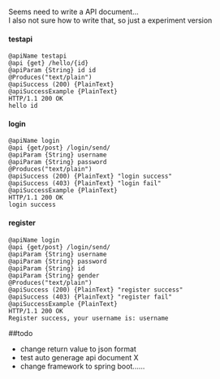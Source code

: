 Seems need to write a API document...<br>
I also not sure how to write that, so just a experiment version<br>
#### testapi
    @apiName testapi
    @api {get} /hello/{id}
    @apiParam {String} id id 
    @Produces("text/plain")
    @apiSuccess (200) {PlainText}
    @apiSuccessExample {PlainText} 
    HTTP/1.1 200 OK 
    hello id

#### login
    @apiName login
    @api {get/post} /login/send/
    @apiParam {String} username 
    @apiParam {String} password 
    @Produces("text/plain")
    @apiSuccess (200) {PlainText} "login success"
    @apiSuccess (403) {PlainText} "login fail"
    @apiSuccessExample {PlainText} 
    HTTP/1.1 200 OK 
    login success

#### register
    @apiName login
    @api {get/post} /login/send/
    @apiParam {String} username 
    @apiParam {String} password 
    @apiParam {String} id 
    @apiParam {String} gender 
    @Produces("text/plain")
    @apiSuccess (200) {PlainText} "register success"
    @apiSuccess (403) {PlainText} "register fail"
    @apiSuccessExample {PlainText} 
    HTTP/1.1 200 OK 
    Register success, your username is: username

##todo
* change return value to json format
* test auto generage api document X
* change framework to spring boot......